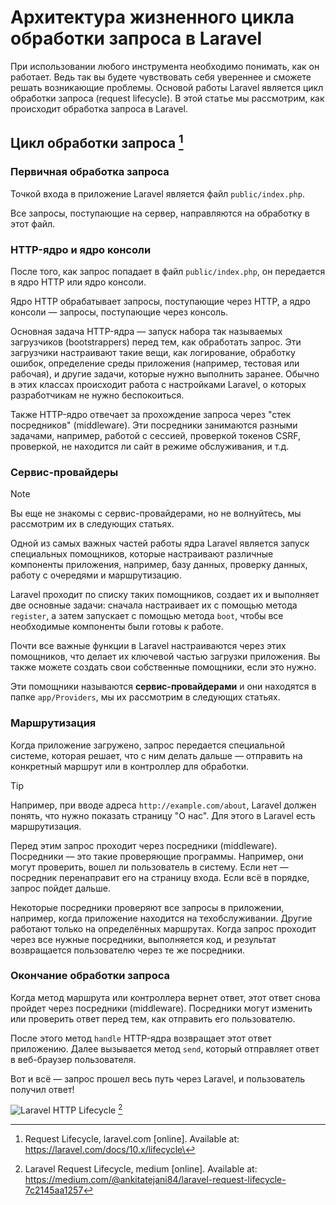 # Архитектура жизненного цикла обработки запроса в Laravel

При использовании любого инструмента необходимо понимать, как он работает. Ведь так вы будете чувствовать себя увереннее и сможете решать возникающие проблемы.
Основой работы Laravel является цикл обработки запроса (request lifecycle). 
В этой статье мы рассмотрим, как происходит обработка запроса в Laravel.

## Цикл обработки запроса [^1]

### Первичная обработка запроса

Точкой входа в приложение Laravel является файл `public/index.php`.

Все запросы, поступающие на сервер, направляются на обработку в этот файл.

### HTTP-ядро и ядро консоли

После того, как запрос попадает в файл `public/index.php`, он передается в ядро HTTP или ядро консоли.

Ядро HTTP обрабатывает запросы, поступающие через HTTP, а ядро консоли — запросы, поступающие через консоль.

Основная задача HTTP-ядра — запуск набора так называемых загрузчиков (bootstrappers) перед тем, как обработать запрос. Эти загрузчики настраивают такие вещи, как логирование, обработку ошибок, определение среды приложения (например, тестовая или рабочая), и другие задачи, которые нужно выполнить заранее. Обычно в этих классах происходит работа с настройками Laravel, о которых разработчикам не нужно беспокоиться.

Также HTTP-ядро отвечает за прохождение запроса через "стек посредников" (middleware). Эти посредники занимаются разными задачами, например, работой с сессией, проверкой токенов CSRF, проверкой, не находится ли сайт в режиме обслуживания, и т.д.

### Сервис-провайдеры

> [!NOTE]
> Вы еще не знакомы с сервис-провайдерами, но не волнуйтесь, мы рассмотрим их в следующих статьях.

Одной из самых важных частей работы ядра Laravel является запуск специальных помощников, которые настраивают различные компоненты приложения, например, базу данных, проверку данных, работу с очередями и маршрутизацию.

Laravel проходит по списку таких помощников, создает их и выполняет две основные задачи: сначала настраивает их с помощью метода `register`, а затем запускает с помощью метода `boot`, чтобы все необходимые компоненты были готовы к работе.

Почти все важные функции в Laravel настраиваются через этих помощников, что делает их ключевой частью загрузки приложения. Вы также можете создать свои собственные помощники, если это нужно.

Эти помощники называются **сервис-провайдерами** и они находятся в папке `app/Providers`, мы их рассмотрим в следующих статьях.

### Маршрутизация

Когда приложение загружено, запрос передается специальной системе, которая решает, что с ним делать дальше — отправить на конкретный маршрут или в контроллер для обработки.

> [!TIP]
> Например, при вводе адреса `http://example.com/about`, Laravel должен понять, что нужно показать страницу "О нас". Для этого в Laravel есть маршрутизация.

Перед этим запрос проходит через посредники (middleware). Посредники — это такие проверяющие программы. Например, они могут проверить, вошел ли пользователь в систему. Если нет — посредник перенаправит его на страницу входа. Если всё в порядке, запрос пойдет дальше.

Некоторые посредники проверяют все запросы в приложении, например, когда приложение находится на техобслуживании. Другие работают только на определённых маршрутах. Когда запрос проходит через все нужные посредники, выполняется код, и результат возвращается пользователю через те же посредники.

### Окончание обработки запроса

Когда метод маршрута или контроллера вернет ответ, этот ответ снова пройдет через посредники (middleware). Посредники могут изменить или проверить ответ перед тем, как отправить его пользователю.

После этого метод `handle` HTTP-ядра возвращает этот ответ приложению. Далее вызывается метод `send`, который отправляет ответ в веб-браузер пользователя.

Вот и всё — запрос прошел весь путь через Laravel, и пользователь получил ответ!

![Laravel HTTP Lifecycle](https://imgur.com/LkJvRcb.png) [^2]

[^1]: Request Lifecycle, laravel.com [online]. Available at: https://laravel.com/docs/10.x/lifecycle\
[^2]: Laravel Request Lifecycle, medium [online]. Available at: https://medium.com/@ankitatejani84/laravel-request-lifecycle-7c2145aa1257